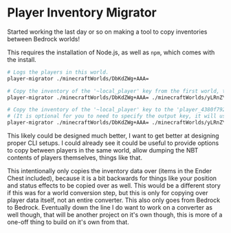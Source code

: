 # Player Inventory Migrator

Started working the last day or so on making a tool to copy inventories between Bedrock worlds!

This requires the installation of Node.js, as well as `npm`, which comes with the install.

```sh
# Logs the players in this world.
player-migrator ./minecraftWorlds/DbKdZWg+AAA=

# Copy the inventory of the '~local_player' key from the first world, to the second one.
player-migrator ./minecraftWorlds/DbKdZWg+AAA= ./minecraftWorlds/yLRnZYpDAAA= ~local_player

# Copy the inventory of the '~local_player' key to the 'player_4380f792-ebd4-4776-8153-472db4ac7756' key.
# (It is optional for you to need to specify the output key, it will use the input key by default, say like if you are copying to/from '~local_player' for both worlds.)
player-migrator ./minecraftWorlds/DbKdZWg+AAA= ./minecraftWorlds/yLRnZYpDAAA= ~local_player player_4380f792-ebd4-4776-8153-472db4ac7756
```

This likely could be designed much better, I want to get better at designing proper CLI setups. I could already see it could be useful to provide options to copy between players in the same world, allow dumping the NBT contents of players themselves, things like that.

This intentionally only copies the inventory data over (items in the Ender Chest included), because it is a bit backwards for things like your position and status effects to be copied over as well. This would be a different story if this was for a world conversion step, but this is only for copying over player data itself, not an entire converter. This also only goes from Bedrock to Bedrock. Eventually down the line I do want to work on a converter as well though, that will be another project on it's own though, this is more of a one-off thing to build on it's own from that.